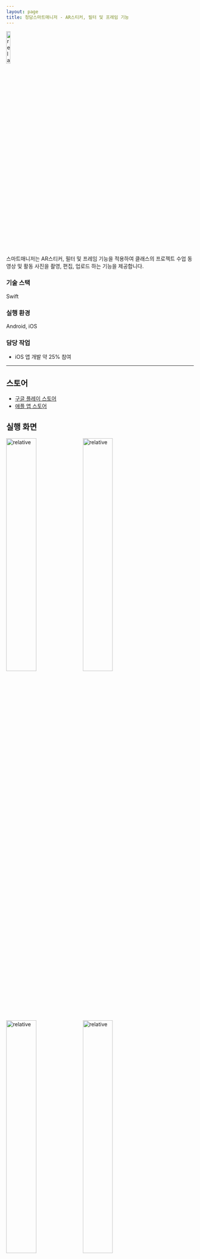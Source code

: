 ```yaml
---
layout: page
title: 청담스마트매니저 - AR스티커, 필터 및 프레임 기능
---
```


<img src='{{ "/assets/images/app/smartmanager/icon.png" | relative_url }}' alt='relative' width="15%" height="15%">  

스마트매니저는 AR스티커, 필터 및 프레임 기능을 적용하여 클래스의 프로젝트 수업 동영상 및 활동 사진을 촬영, 편집, 업로드 하는 기능을 제공합니다.  

### 기술 스택
Swift

### 실행 환경
Android, iOS  

### 담당 작업
* iOS 앱 개발 약 25% 참여  

---

## 스토어
* [구글 플레이 스토어](https://play.google.com/store/apps/details?id=com.chungdahm.ctp)
* [애플 앱 스토어](https://apps.apple.com/kr/app/%EC%B2%AD%EB%8B%B4%EC%8A%A4%EB%A7%88%ED%8A%B8%EB%A7%A4%EB%8B%88%EC%A0%80/id1488725714)

## 실행 화면
<img src='{{ "/assets/images/app/smartmanager/1.png" | relative_url }}' alt='relative' width="40%">
<img src='{{ "/assets/images/app/smartmanager/2.png" | relative_url }}' alt='relative' width="40%">

<img src='{{ "/assets/images/app/smartmanager/3.png" | relative_url }}' alt='relative' width="40%">
<img src='{{ "/assets/images/app/smartmanager/4.png" | relative_url }}' alt='relative' width="40%">